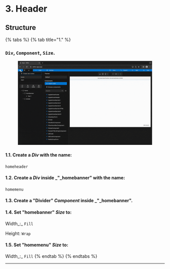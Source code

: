 # 3. Header

## Structure

{% tabs %}
{% tab title="1." %}
### `Div`, `Component`, `Size`.&#x20;

<figure><img src="../../../.gitbook/assets/home_header_1-min (1).gif" alt=""><figcaption></figcaption></figure>

#### **1.1.** Create a _Div_ with the name:

`homeheader`

#### **1.2.** Create a _Div_ inside _"_homebanner" with the name:

`homemenu`

#### **1.3.** Create a "Divider" _Component_ inside _"_homebanner".

#### **1.4.** Set "homebanner" _Size_ to:

Width_:_ `Fill`

Height: `Wrap`

#### **1.5.** Set "homemenu" _Size_ to:

Width_:_ `Fill`
{% endtab %}
{% endtabs %}

***
